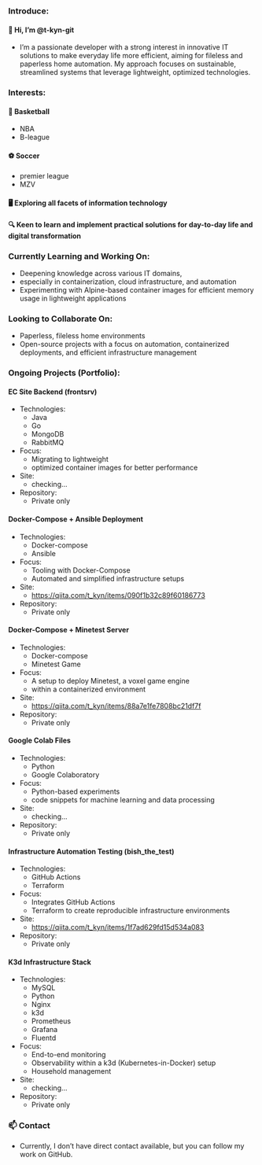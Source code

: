 ### Introduce:
#### 👋 Hi, I’m @t-kyn-git
* I’m a passionate developer with a strong interest in innovative IT solutions to make everyday life more efficient, aiming for fileless and paperless home automation. My approach focuses on sustainable, streamlined systems that leverage lightweight, optimized technologies.

### Interests:
#### 🏀 Basketball
* NBA
* B-league
#### ⚽ Soccer
* premier league
* MZV
#### 🖥️ Exploring all facets of information technology
#### 🔍 Keen to learn and implement practical solutions for day-to-day life and digital transformation

### Currently Learning and Working On:
* Deepening knowledge across various IT domains, 
* especially in containerization, cloud infrastructure, and automation
* Experimenting with Alpine-based container images for efficient memory usage in lightweight applications

### Looking to Collaborate On:
* Paperless, fileless home environments
* Open-source projects with a focus on automation, containerized deployments, and efficient infrastructure management

### Ongoing Projects (Portfolio):
#### EC Site Backend (frontsrv)
 * Technologies: 
    * Java
    * Go
    * MongoDB
    * RabbitMQ
 * Focus: 
    * Migrating to lightweight
    * optimized container images for better performance
 * Site:
    * checking...
 * Repository:
    * Private only
#### Docker-Compose + Ansible Deployment
 * Technologies: 
    * Docker-compose
    * Ansible
 * Focus:
    * Tooling with Docker-Compose
    * Automated and simplified infrastructure setups
 * Site:
    * https://qiita.com/t_kyn/items/090f1b32c89f60186773
 * Repository:
    * Private only
#### Docker-Compose + Minetest Server
 * Technologies: 
    * Docker-compose
    * Minetest Game
 * Focus:
    * A setup to deploy Minetest, a voxel game engine
    * within a containerized environment
 * Site:
    * https://qiita.com/t_kyn/items/88a7e1fe7808bc21df7f
 * Repository:
    * Private only
#### Google Colab Files
 * Technologies: 
    * Python
    * Google Colaboratory
 * Focus:
    * Python-based experiments
    * code snippets for machine learning and data processing
 * Site:
    * checking...
 * Repository:
    * Private only
#### Infrastructure Automation Testing (bish_the_test)
 * Technologies: 
    * GitHub Actions
    * Terraform
 * Focus:
    * Integrates GitHub Actions
    * Terraform to create reproducible infrastructure environments
 * Site:
    * https://qiita.com/t_kyn/items/1f7ad629fd15d534a083
 * Repository:
    * Private only
#### K3d Infrastructure Stack
 * Technologies: 
    * MySQL
    * Python
    * Nginx
    * k3d
    * Prometheus
    * Grafana
    * Fluentd
 * Focus: 
    * End-to-end monitoring
    * Observability within a k3d (Kubernetes-in-Docker) setup
    * Household management
 * Site:
    * checking...
 * Repository:
    * Private only

### 📫 Contact
 * Currently, I don’t have direct contact available, but you can follow my work on GitHub.